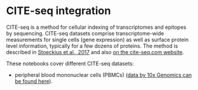 # CITE-seq integration

CITE-seq is a method for cellular indexing of transcriptomes and epitopes by sequencing. CITE-seq datasets comprise transcriptome-wide measurements for single cells (gene expression) as well as surface protein level information, typically for a few dozens of proteins. The method is described in [Stoeckius et al., 2017](https://www.nature.com/articles/nmeth.4380) and also [on the cite-seq.com website](https://cite-seq.com/).

These notebooks cover different CITE-seq datasets:

- peripheral blood mononuclear cells (PBMCs) ([data by 10x Genomics can be found here](https://support.10xgenomics.com/single-cell-gene-expression/datasets/3.0.2/5k_pbmc_protein_v3)).

